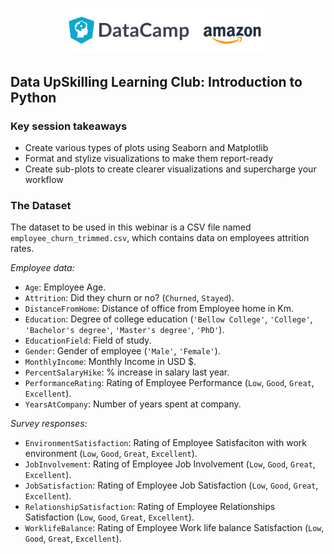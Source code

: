 <p align="center">
<img src="https://github.com/adelnehme/data-upskilling-learning-club/blob/master/assets/datacamp_amazon.png?raw=true" alt = "DataCamp Amazon icon" width="65%">
</p>


## **Data UpSkilling Learning Club: Introduction to Python**


### **Key session takeaways**

* Create various types of plots using Seaborn and Matplotlib
* Format and stylize visualizations to make them report-ready
* Create sub-plots to create clearer visualizations and supercharge your workflow

### **The Dataset**

The dataset to be used in this webinar is a CSV file named `employee_churn_trimmed.csv`, which contains data on employees attrition rates.

_Employee data:_

- `Age`: Employee Age.
- `Attrition`: Did they churn or no? (`Churned`, `Stayed`).
- `DistanceFromHome`: Distance of office from Employee home in Km.
- `Education`: Degree of college education (`'Bellow College'`, `'College'`, `'Bachelor's degree'`, `'Master's degree'`, `'PhD'`).
- `EducationField`: Field of study.
- `Gender`: Gender of employee (`'Male'`, `'Female'`).
- `MonthlyIncome`: Monthly Income in USD $.
- `PercentSalaryHike`: % increase in salary last year.
- `PerformanceRating`: Rating of Employee Performance (`Low`, `Good`, `Great`, `Excellent`).
- `YearsAtCompany`: Number of years spent at company.

_Survey responses:_

- `EnvironmentSatisfaction`: Rating of Employee Satisfaciton with work environment (`Low`, `Good`, `Great`, `Excellent`).
- `JobInvolvement`: Rating of Employee Job Involvement (`Low`, `Good`, `Great`, `Excellent`).
- `JobSatisfaction`: Rating of Employee Job Satisfaction (`Low`, `Good`, `Great`, `Excellent`).
- `RelationshipSatisfaction`: Rating of Employee Relationships Satisfaction (`Low`, `Good`, `Great`, `Excellent`).
- `WorklifeBalance`: Rating of Employee Work life balance Satisfaction (`Low`, `Good`, `Great`, `Excellent`).
